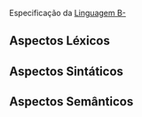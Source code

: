 
Especificação da [Linguagem B-](https://www3.nd.edu/~dthain/compilerbook/chapterB.pdf)

## Aspectos Léxicos

## Aspectos Sintáticos

## Aspectos Semânticos
